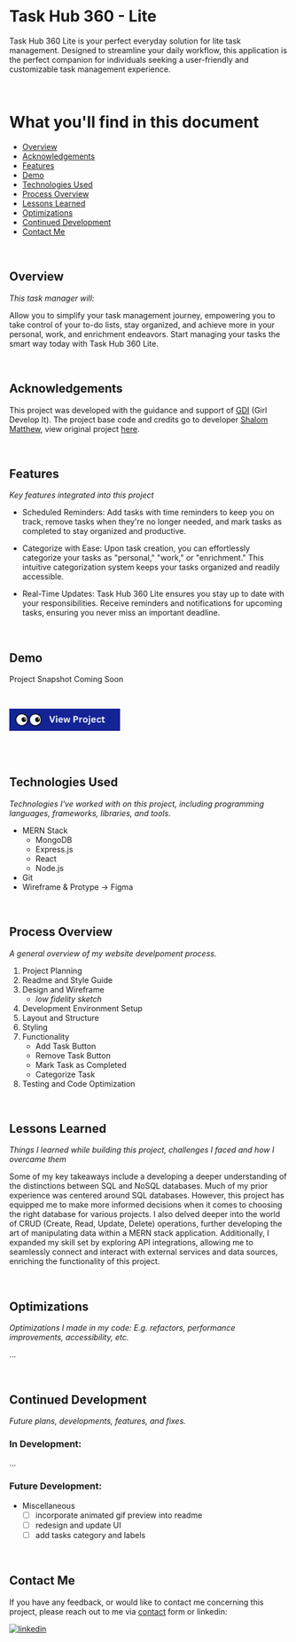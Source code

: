 # Task Hub 360 - Lite 

Task Hub 360 Lite is your perfect everyday solution for lite task management. Designed to streamline your daily workflow, this application is the perfect companion for individuals seeking a user-friendly and customizable task management experience.

<br>

# What you'll find in this document 

* [Overview](#overview)
* [Acknowledgements](#acknowledgements)
* [Features](#features)
* [Demo](#demo)
* [Technologies Used](#technologies-used)
* [Process Overview](#process-overview)
* [Lessons Learned](#lessons-learned)
* [Optimizations](#optimizations)
* [Continued Development](#continued-development)
* [Contact Me](#contact-me) 

<br>

## Overview 
_This task manager will:_
<br>

Allow you to simplify your task management journey, empowering you to take control of your to-do lists, stay organized, and achieve more in your personal, work, and enrichment endeavors. Start managing your tasks the smart way today with Task Hub 360 Lite.

<br>

## Acknowledgements

This project was developed with the guidance and support of [GDI](https://girldevelopit.com/) (Girl Develop It). The project base code and credits go to developer [Shalom Matthew](https://github.com/CodaBae), view original project [here](https://github.com/CodaBae/GDI-MERN-STACK-CLASS). 

<br>

## Features 
_Key features integrated into this project_

- Scheduled Reminders: Add tasks with time reminders to keep you on track, remove tasks when they're no longer needed, and mark tasks as completed to stay organized and productive.

- Categorize with Ease: Upon task creation, you can effortlessly categorize your tasks as "personal," "work," or "enrichment." This intuitive categorization system keeps your tasks organized and readily accessible.

- Real-Time Updates: Task Hub 360 Lite ensures you stay up to date with your responsibilities. Receive reminders and notifications for upcoming tasks, ensuring you never miss an important deadline.

<br>

## Demo

Project Snapshot Coming Soon 

<!-- <img src="https://github.com/natiaLollie/personal-portfolio-2022/blob/main/src/_imgs/portfolio-snapshot.gif?raw=true" width="80%"/> -->

<br>

<a href="https://natialollie.success-way.co/"><img src="https://github.com/natiaLollie/task-hub-360-lite/blob/main/docs/view-project-button.png?raw=true" width="200"></a>

<br>
<br>

## Technologies Used
_Technologies I've worked with on this project, including programming languages, frameworks, libraries, and tools._
- MERN Stack 
    - MongoDB
    - Express.js
    - React
    - Node.js
- Git
- Wireframe & Protype -> Figma 

<br>

## Process Overview
_A general overview of my website develpoment process._
<br>
1. Project Planning 
2. Readme and Style Guide 
3. Design and Wireframe 
	- _low fidelity sketch_ 
4. Development Environment Setup
5. Layout and Structure 
6. Styling 
7. Functionality
	- Add Task Button
	- Remove Task Button
	- Mark Task as Completed 
	- Categorize Task
8. Testing and Code Optimization

<br>

## Lessons Learned 
_Things I learned while building this project, challenges I faced and how I overcame them_

 Some of my key takeaways include a developing a deeper understanding of the distinctions between SQL and NoSQL databases. Much of my prior experience was centered around SQL databases. However, this project has equipped me to make more informed decisions when it comes to choosing the right database for various projects. I also delved deeper into the world of CRUD (Create, Read, Update, Delete) operations, further developing the art of manipulating data within a MERN stack application. Additionally, I expanded my skill set by exploring API integrations, allowing me to seamlessly connect and interact with external services and data sources, enriching the functionality of this project.

<br>

## Optimizations
_Optimizations I made in my code: E.g. refactors, performance improvements, accessibility, etc._

...

<br>

## Continued Development 
_Future plans, developments, features, and fixes._
### In Development:

...

### Future Development:
- Miscellaneous
	- [ ] incorporate animated gif preview into readme
	- [ ] redesign and update UI 
	- [ ] add tasks category and labels 

<br>

## Contact Me 

If you have any feedback, or would like to contact me concerning this project, please reach out to me via [contact](https://natialollie.success-way.co/#contact) form or linkedin:

[![linkedin](https://img.shields.io/badge/linkedin-0A66C2?style=for-the-badge&logo=linkedin&logoColor=white)](https://www.linkedin.com/in/natialollie/)
